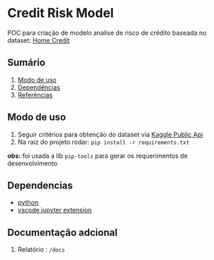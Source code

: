 # Credit Risk Model
POC para criação de modelo analise de risco de crédito baseada no dataset: [Home Credit](https://www.kaggle.com/competitions/home-credit-credit-risk-model-stability/overview)

## Sumário
1. [Modo de uso](#modo-de-uso)
2. [Dependências](#dependencias)
3. [Referências](#referencias)

## Modo de uso
1. Seguir critérios para obtenção do dataset via [Kaggle Public Api](https://www.kaggle.com/docs/api#getting-started-installation-&-authentication)
2. Na raiz do projeto rodar: `pip install -r requirements.txt`

**obs:** foi usada a lib `pip-tools` para gerar os requerimentos de desenvolvimento

## Dependencias
- [python](https://www.python.org/)
- [vscode jupyter extension](https://github.com/Microsoft/vscode-jupyter)

## Documentação adcional 
1. Relatório : `/docs`